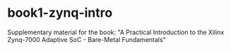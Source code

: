 # book1-zynq-intro
Supplementary material for the book: "A Practical Introduction to the Xilinx Zynq-7000 Adaptive SoC - Bare-Metal Fundamentals"

